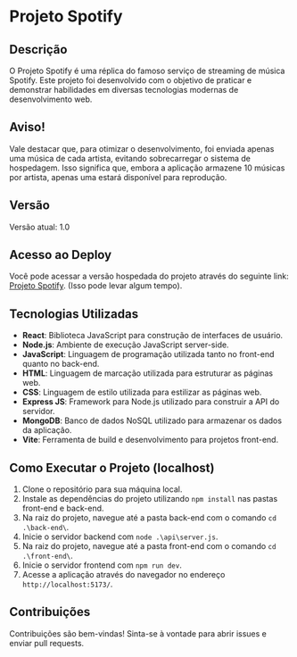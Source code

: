 # Projeto Spotify

## Descrição
O Projeto Spotify é uma réplica do famoso serviço de streaming de música Spotify. Este projeto foi desenvolvido com o objetivo de praticar e demonstrar habilidades em diversas tecnologias modernas de desenvolvimento web.

## Aviso!
Vale destacar que, para otimizar o desenvolvimento, foi enviada apenas uma música de cada artista, evitando sobrecarregar o sistema de hospedagem. Isso significa que, embora a aplicação armazene 10 músicas por artista, apenas uma estará disponível para reprodução.

## Versão
Versão atual: 1.0

## Acesso ao Deploy
Você pode acessar a versão hospedada do projeto através do seguinte link: [Projeto Spotify](https://projetospotifynet.onrender.com). (Isso pode levar algum tempo).

## Tecnologias Utilizadas
- **React**: Biblioteca JavaScript para construção de interfaces de usuário.
- **Node.js**: Ambiente de execução JavaScript server-side.
- **JavaScript**: Linguagem de programação utilizada tanto no front-end quanto no back-end.
- **HTML**: Linguagem de marcação utilizada para estruturar as páginas web.
- **CSS**: Linguagem de estilo utilizada para estilizar as páginas web.
- **Express JS**: Framework para Node.js utilizado para construir a API do servidor.
- **MongoDB**: Banco de dados NoSQL utilizado para armazenar os dados da aplicação.
- **Vite**: Ferramenta de build e desenvolvimento para projetos front-end.

## Como Executar o Projeto (localhost)
1. Clone o repositório para sua máquina local.
2. Instale as dependências do projeto utilizando `npm install` nas pastas front-end e back-end.
3. Na raiz do projeto, navegue até a pasta back-end com o comando `cd .\back-end\`.
4. Inicie o servidor backend com `node .\api\server.js`.
5. Na raiz do projeto, navegue até a pasta front-end com o comando `cd .\front-end\`.
6. Inicie o servidor frontend com `npm run dev`.
7. Acesse a aplicação através do navegador no endereço `http://localhost:5173/`.

## Contribuições
Contribuições são bem-vindas! Sinta-se à vontade para abrir issues e enviar pull requests.